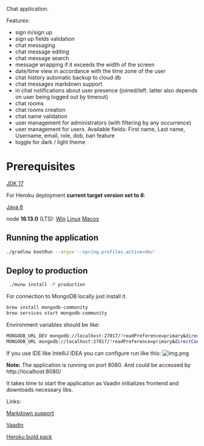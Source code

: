 Chat application.

Features:
* sign in/sign up
* sign up fields validation 
* chat messaging
* chat message editing
* chat message search
* message wrapping if it exceeds the width of the screen
* date/time view in accordance with the time zone of the user
* chat history automatic backup to cloud db
* chat messages markdown support
* in chat notifications about user presence (joined/left. latter also depends on user being logged out by timeout)
* chat rooms
* chat rooms creation
* chat name validation
* user management for administrators (with filtering by any occurrence)
* user management for users. Available fields: First name, Last name, Username, email, role, dob, ban feature
* toggle for dark / light theme

# Prerequisites
[JDK 17](https://jdk.java.net/17/)

For Heroku deployment **current target version set to 8**:

[Java 8](https://jdk.java.net/java-se-ri/8-MR3)

node **16.13.0** (LTS): [Win](https://nodejs.org/dist/v16.13.0/node-v16.13.0-x86.msi)
[Linux](https://nodejs.org/dist/v16.13.0/node-v16.13.0.tar.gz)
[Macos](https://nodejs.org/dist/v16.13.0/node-v16.13.0.pkg)

## Running the application
```bash
./gradlew bootRun --args='--spring.profiles.active=dev'
```

## Deploy to production
```bash
 ./mvnw install -P production     
```

For connection to MongoDB locally just install it.
```bash
brew install mongodb-community
brew services start mongodb-community
```
Environment variables should be like:
```bash
MONGODB_URL_DEV mongodb://localhost:27017/?readPreference=primary&directConnection=true&ssl=false
MONGODB_URL mongodb://localhost:27017/?readPreference=primary&directConnection=true&ssl=false
```

If you use IDE like IntelliJ IDEA you can configure run like this:
![img.png](img.png)

**Note:** The application is running on port 8080. And could be accessed by http://localhost:8080/

It takes time to start the application as Vaadin initializes frontend and downloads necessary libs.

Links:

[Markdown support](https://github.com/rjeschke/txtmark)

[Vaadin](https://vaadin.com/)

[Heroku build pack](https://github.com/heroku/heroku-buildpack-java#customize-maven)
